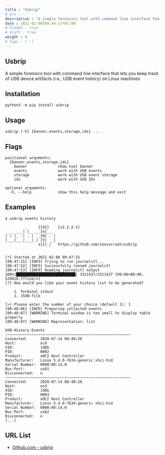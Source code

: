 ```yaml
---
title : "Usbrip"
# pre : ' '
description : "A simple forensics tool with command line interface that lets you keep track of USB device artifacts (i.e., USB event history) on Linux machines."
date : 2021-02-08T09:44:17+01:00
# hidden : true
# draft : true
weight : 0
# tags : ['']
---
```


## Usbrip

A simple forensics tool with command line interface that lets you keep track of USB device artifacts (i.e., USB event history) on Linux machines

## Installation

```plain
python3 -m pip install usbrip
```

## Usage

```plain
usbrip [-h] {banner,events,storage,ids} ...
```

## Flags

```plain
positional arguments:
  {banner,events,storage,ids}
    banner              show tool banner
    events              work with USB events
    storage             work with USB event storage
    ids                 work with USB IDs

optional arguments:
  -h, --help            show this help message and exit
```

## Examples

```plain
$ usbrip events history   
                       
         _     {{4}}    {v2.2.2-1}
 _ _ ___| |_ ___[e]___ 
| | |_ -| . |  _[N] . |
|___|___|___|_| [5]  _|
               x[I]_|   https://github.com/snovvcrash/usbrip
                       

[*] Started at 2021-02-08 09:47:15
[09:47:15] [INFO] Trying to run journalctl...
[09:47:52] [INFO] Successfully runned journalctl
[09:47:53] [INFO] Reading journalctl output
100%|███████████████████████████| 3311437/3311437 [00:06<00:00, 529620.77line/s]
[?] How would you like your event history list to be generated?

    1. Terminal stdout
    2. JSON-file

[>] Please enter the number of your choice (default 1): 1
[09:48:06] [INFO] Preparing collected events
[09:48:07] [WARNING] Terminal window is too small to display table properly
[09:48:07] [WARNING] Representation: list

USB-History-Events
−−−−−−−−−−−−−−−−−−−−−−−−−−−−−−−−−−−−−−−−−−−−−−−−−−−−−−−−−
Connected:      2020-07-14 08:40:28
Host:           ocd
VID:            1d6b
PID:            0002
Product:        xHCI Host Controller
Manufacturer:   Linux 5.4.0-7634-generic xhci-hcd
Serial Number:  0000:00:14.0
Bus-Port:       usb1
Disconnected:   ∅
−−−−−−−−−−−−−−−−−−−−−−−−−−−−−−−−−−−−−−−−−−−−−−−−−−−−−−−−−
Connected:      2020-07-14 08:40:28
Host:           ocd
VID:            1d6b
PID:            0003
Product:        xHCI Host Controller
Manufacturer:   Linux 5.4.0-7634-generic xhci-hcd
Serial Number:  0000:00:14.0
Bus-Port:       usb2
Disconnected:   ∅
[...]
```

## URL List

- [Github.com - usbrip](https://github.com/snovvcrash/usbrip)
